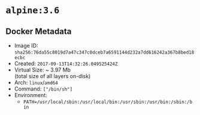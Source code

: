 # `alpine:3.6`

## Docker Metadata

- Image ID: `sha256:76da55c8019d7a47c347c0dceb7a6591144d232a7dd616242a367b8bed18ecbc`
- Created: `2017-09-13T14:32:26.049525424Z`
- Virtual Size: ~ 3.97 Mb  
  (total size of all layers on-disk)
- Arch: `linux`/`amd64`
- Command: `["/bin/sh"]`
- Environment:
  - `PATH=/usr/local/sbin:/usr/local/bin:/usr/sbin:/usr/bin:/sbin:/bin`
